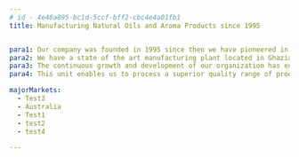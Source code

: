 ```yaml
---
# id - 4e46a895-bc1d-5ccf-bff2-cbc4e4a01fb1
title: Manufacturing Natural Oils and Aroma Products since 1995


para1: Our company was founded in 1995 since then we have pioneered in the manufacturing of essential oils, aroma chemicals, and natural isolates. Our company products are defined by creative adaptation, strategic enhancement, revolutionary packaging, and consistent innovation. For us, product quality, prompt service and customer satisfaction are of the utmost importance.
para2: We have a state of the art manufacturing plant located in Ghaziabad with a capacity of 24 metric tons. All the products manufactured here conform to stringent quality control and comply with GMP standards. Our in house laboratory is equipped with the latest type of equipments like gas chromatograph, digital polarimeter, refractometer, and density meter to ensure that quality is maintained for our customers.
para3: The continuous growth and development of our organization has enabled us to acquire a remarkable position in the industry. Our state-of-the-art facility is well equipped with all the modern machines and technologies.
para4: This unit enables us to process a superior quality range of products in bulk quantities at a fast production rate to satisfy the diverse requirements of our clients in a timely manner. With the help of our MD Dr. Pradeep Khandelwal our firm has acquired a strong client base and it endeavors to attain maximum client satisfaction through effective functioning on creative adaptation, strategic enhancement, revolutionary packaging and consistent innovations.

majorMarkets: 
  - Test3
  - Australia
  - Test1
  - test2
  - test4

---
```

